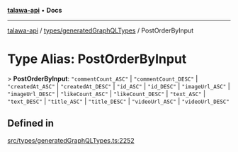 [**talawa-api**](../../../README.md) • **Docs**

***

[talawa-api](../../../modules.md) / [types/generatedGraphQLTypes](../README.md) / PostOrderByInput

# Type Alias: PostOrderByInput

\> **PostOrderByInput**: `"commentCount_ASC"` \| `"commentCount_DESC"` \| `"createdAt_ASC"` \| `"createdAt_DESC"` \| `"id_ASC"` \| `"id_DESC"` \| `"imageUrl_ASC"` \| `"imageUrl_DESC"` \| `"likeCount_ASC"` \| `"likeCount_DESC"` \| `"text_ASC"` \| `"text_DESC"` \| `"title_ASC"` \| `"title_DESC"` \| `"videoUrl_ASC"` \| `"videoUrl_DESC"`

## Defined in

[src/types/generatedGraphQLTypes.ts:2252](https://github.com/PalisadoesFoundation/talawa-api/blob/92443bb6a5ff3ed66457149a509401986a82e570/src/types/generatedGraphQLTypes.ts#L2252)
